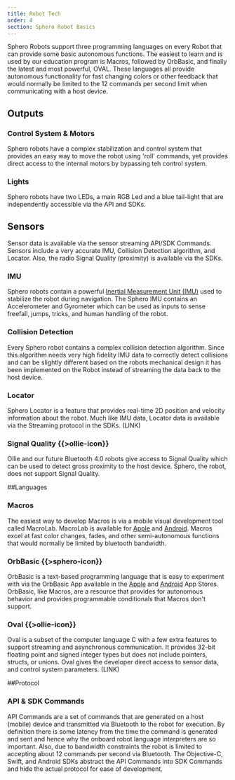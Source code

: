 ```yaml
---
title: Robot Tech
order: 4
section: Sphero Robot Basics
---
```


Sphero Robots support three programming languages on every Robot that can provide some basic autonomous functions. The easiest to learn and is used by our education program is Macros, followed by OrbBasic, and finally the latest and most powerful, OVAL.  These languages all provide autonomous functionality for fast changing colors or other feedback that would normally be limited to the 12 commands per second limit when communicating with a host device.

## Outputs

### Control System & Motors
Sphero robots have a complex stabilization and control system that provides an easy way to move the robot using 'roll' commands, yet provides direct access to the internal motors by bypassing teh control system.

### Lights
Sphero robots have two LEDs, a main RGB Led and a blue tail-light that are independently accessible via the API and SDKs.

## Sensors
Sensor data is available via the sensor streaming API/SDK Commands.  Sensors include a very accurate IMU, Collision Detection algorithm, and Locator.  Also, the radio Signal Quality (proximity) is available via the SDKs.

### IMU
Sphero robots contain a powerful  [Inertial Measurement Unit (IMU)](http://en.wikipedia.org/wiki/Inertial_measurement_unit) used to stabilize the robot during navigation.  The Sphero IMU contains an Accelerometer and Gyrometer which can be used as inputs to sense freefall, jumps, tricks, and human handling of the robot.  

### Collision Detection
Every Sphero robot contains a complex collision detection algorithm.  Since this algorithm needs very high fidelity IMU data to correctly detect collisions and can be slightly different based on the robots mechanical design it has been implemented on the Robot instead of streaming the data back to the host device.

### Locator
Sphero Locator is a feature that provides real-time 2D position and velocity information about the robot.  Much like IMU data, Locator data is available via the Streaming protocol in the SDKs.  (LINK)


### Signal Quality {{>ollie-icon}}
Ollie and our future Bluetooth 4.0 robots give access to Signal Quality which can be used to detect gross proximity to the host device.  Sphero, the robot, does not support Signal Quality.

##Languages
### Macros
The easiest way to develop Macros is via a mobile visual development tool called MacroLab.  MacroLab is available for [Apple](https://itunes.apple.com/us/app/sphero-macrolab/id519917219?mt=8) and [Android](https://play.google.com/store/apps/details?id=com.orbotix.macrolab&hl=en).  Macros excel at fast color changes, fades, and other semi-autonomous functions that would normally be limited by bluetooth bandwidth.

### OrbBasic {{>sphero-icon}}
OrbBasic is a text-based programming language that is easy to experiment with via the OrbBasic App available in the [Apple](https://itunes.apple.com/us/app/orbbasic-for-sphero/id647306205?mt=8) and [Android](https://play.google.com/store/apps/details?id=com.orbotix.orbbasic&hl=en) App Stores.  OrbBasic, like Macros, are a resource that provides for autonomous behavior and provides programmable conditionals that Macros don't support.

### Oval {{>ollie-icon}}
Oval is a subset of the computer language C with a few extra features to support streaming and asynchronous communication. It provides 32-bit floating point and signed integer types but does not include pointers, structs, or unions.  Oval gives the developer direct access to sensor data, and control system parameters.  (LINK)

##Protocol
### API & SDK Commands
API Commands are a set of commands that are generated on a host (mobile) device and transmitted via Bluetooth to the robot for execution.  By definition there is some latency from the time the command is generated and sent and hence why the onboard robot language interpreters are so important.  Also, due to bandwidth constraints the robot is limited to accepting about 12 commands per second via Bluetooth.  The Objective-C, Swift, and Android SDKs abstract the API Commands into SDK Commands and hide the actual protocol for ease of development.



